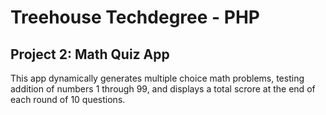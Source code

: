# Treehouse Techdegree - PHP

## Project 2: Math Quiz App

This app dynamically generates multiple choice math problems, testing addition of numbers 1 through 99, and displays a total scrore at the end of each round of 10 questions.
